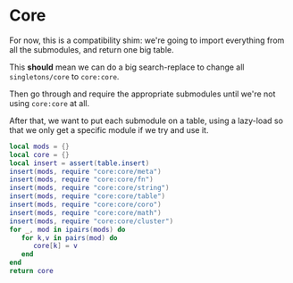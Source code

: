 # Core


For now, this is a compatibility shim: we're going to import everything from
all the submodules, and return one big table\.

This **should** mean we can do a big search\-replace to change all
`singletons/core` to `core:core`\.

Then go through and require the appropriate submodules until we're not
using `core:core` at all\.

After that, we want to put each submodule on a table, using a lazy\-load so
that we only get a specific module if we try and use it\.

```lua
local mods = {}
local core = {}
local insert = assert(table.insert)
insert(mods, require "core:core/meta")
insert(mods, require "core:core/fn")
insert(mods, require "core:core/string")
insert(mods, require "core:core/table")
insert(mods, require "core:core/coro")
insert(mods, require "core:core/math")
insert(mods, require "core:core/cluster")
for _, mod in ipairs(mods) do
   for k,v in pairs(mod) do
      core[k] = v
   end
end
return core
```
